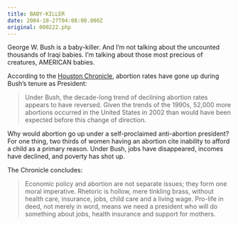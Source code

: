 ```yaml
---
title: BABY-KILLER
date: 2004-10-27T04:08:00.000Z
original: 000222.php
---
```


George W. Bush is a baby-killer. And I’m not talking about the uncounted thousands of Iraqi babies. I’m talking about those most precious of creatures, AMERICAN babies.

According to the <a href="http://www.chron.com/cs/CDA/ssistory.mpl/editorial/outlook/2851283">Houston Chronicle</a>, abortion rates have gone up during Bush’s tenure as President:

<blockquote>Under Bush, the decade-long trend of declining abortion rates appears to have reversed. Given the trends of the 1990s, 52,000 more abortions occurred in the United States in 2002 than would have been expected before this change of direction.</blockquote>

Why would abortion go up under a self-proclaimed anti-abortion president? For one thing, two thirds of women having an abortion cite inability to afford a child as a primary reason. Under Bush, jobs have disappeared, incomes have declined, and poverty has shot up.

The Chronicle concludes:

<blockquote>Economic policy and abortion are not separate issues; they form one moral imperative. Rhetoric is hollow, mere tinkling brass, without health care, insurance, jobs, child care and a living wage. Pro-life in deed, not merely in word, means we need a president who will do something about jobs, health insurance and support for mothers.</blockquote>

<!-- <div class="commentdivider"></div><span class="commentheader">1 Comment</span>

<div class="commentdivider">
<span class="commentauthorbox">Posted by <a href="http://www.pascal.com/cgi-bin/mt/mt-comments.cgi?__mode=red&id=799">raba</a></span>
<span class="commentdatebox">Wednesday, October 27, 2004</span>
<span class="commenttimebox">12:23 PM</span>
</div>
<div class="commentbody">“The Republican National Committee announced today that the Republican Party is changing its emblem from an elephant to a condom. The committee chairman explained that the condom more clearly reflects the party’s stance today, because a condom accepts inflation, halts production, destroys the next generation, protects a bunch of pricks, and gives you a sense of security while you’re actually getting screwed.”</div> -->
